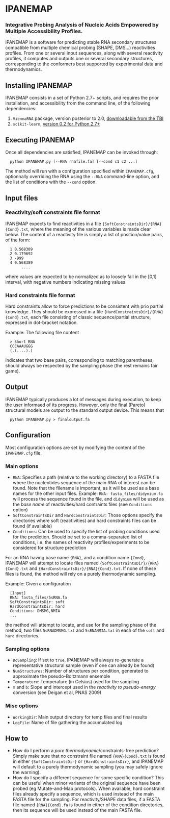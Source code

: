 # IPANEMAP
### Integrative Probing Analysis of Nucleic Acids Empowered by Multiple Accessibility Profiles.

IPANEMAP is a software for predicting stable RNA secondary structures compatible from multiple chemical probing (SHAPE, DMS...)  reactivities profiles. From one or several input sequences, along with several reactivity profiles, it computes and outputs one or several secondary structures, corresponding to the conformers best supported by experimental data and thermodynamics.

## Installing IPANEMAP

IPANEMAP consists in a set of Python 2.7+ scripts, and requires the prior installation, and accessibility from the command line, of the following dependencies:
1. `ViennaRNA` package, version posterior to 2.0, [downloadable from the TBI](https://www.tbi.univie.ac.at/RNA/#download "Download the Vienna package")
2. `scikit-learn`, [version 0.2 for Python 2.7+](https://scikit-learn.org/stable/install.html "Download scikit-learn")

## Executing IPANEMAP

Once all dependencies are satisfied, IPANEMAP can be invoked through: 

      python IPANEMAP.py [--RNA rnafile.fa] [--cond c1 c2 ...]

The method will run with a configuration specified within `IPANEMAP.cfg`, optionnally overriding the RNA using the `--RNA` command-line option, and the  list of conditions with the `--cond` option.

## Input files

### Reactivity/soft constraints file format
IPANEMAP expects to find reactivities in  a file `{SoftConstraintsDir}/{RNA}{Cond}.txt`, where the meaning of the various variables is made clear below. The content of a reactivity file is simply a list of position/value pairs, of the form:

      1	0.568309
      2	0.179692
      3	-999
      4	0.568389
           ....

where values are expected to be normalized as to loosely fall in the [0,1] interval, with negative numbers indicating missing values.

### Hard constraints file format
Hard constraints allow to force predictions to be consistent with prio partial knowledge. They should be expressed in a file `{HardConstraintsDir}/{RNA}{Cond}.txt`, each file consisting of classic sequence/partial structure, expressed in dot-bracket notation.

Example: The following file content

      > Short RNA
      CCCAAAUGGG
      (.(....).)
     
indicates that two base pairs, corresponding to matching parentheses, should always be respected by the sampling phase (the rest remains fair game).

## Output

IPANEMAP typically produces a lot of messages during execution, to keep the user informaed of its progress.
However, only the final (Pareto) structural models are output to the standard output device. 
This means that 

      python IPANEMAP.py > finaloutput.fa


## Configuration
Most configuration options are set by modifying the content of the `IPANEMAP.cfg` file.

### Main options
 - `RNA`: Specifies a path (relative to the working directory) to a FASTA file where the nucleotides sequence of the main RNA of interest can be found. Note that the filename is important, as it will be used as a base names for the other input files. Example: `RNA: fasta_files/didymium.fa` will process the sequence found in the file, and `didymium` will be used as the *base name* of reactivities/hard contraints files (see `Conditions` option)
 - `SoftConstraintsDir` and `HardConstraintsDir`: Those options specify the directories where soft (reactivities) and hard constraints files can be found (if available)
 - `Conditions`: Can be used to specify the list of probing conditions used for the prediction. Should be set to a comma-separated list of conditions, i.e. the names of reactivity profiles/experiments to be considered for structure prediction
 
For an RNA having base name `{RNA}`, and a condition name `{Cond}`, IPANEMAP will attempt to locate files named `{SoftConstraintsDir}/{RNA}{Cond}.txt` and `{HardConstraintsDir}/{RNA}{Cond}.txt`. If none of these files is found, the method will rely on a purely thermodynamic sampling.

Example: Given a configuration
 
      [Input] 
      RNA: fasta_files/5sRNA.fa
      SoftConstraintsDir: soft
      HardConstraintsDir: hard
      Conditions: DMSMG,NMIA
      ...
   
the method will attempt to locate, and use for the sampling phase of the method, two files `5sRNADMSMG.txt` and `5sRNANMIA.txt` in each of the `soft` and `hard` directories.

### Sampling options
 - `DoSampling`: If set to `true`, IPANEMAP will always re-generate a representative structural sample (even if one can already be found)
 - `NumStructures`: Number of structures per condition, generated to approximate the pseudo-Boltzmann ensemble
 - `Temperature`: Temperature (in Celsius) used for the sampling
 - `m` and `b`: Slope and intercept used in the *reactivity to pseudo-energy* conversion (see Deigan et al, PNAS 2009)

### Misc options
 - `WorkingDir`: Main output directory for temp files and final results
 - `LogFile`: Name of file gathering the accumulated log


## How to
 - How do I perform a *pure thermodynamic*/constraints-free prediction? 
 Simply make sure that no constraint file named `{RNA}{Cond}.txt` is found in either `{SoftConstraintsDir}` or `{HardConstraintsDir}`, and IPANEMAP will default to a purely thermodynamic sampling (you may safely ignore the warning).
 - How do I specify a different sequence for some specific condition? This can be useful when minor variants of the original sequence have been probed (eg Mutate-and-Map protocols).
When available, hard constraint files already specify a sequence, which is used instead of the main FASTA file for the sampling.
For reactivity/SHAPE data files, if a FASTA file named `{RNA}{Cond}.fa` is found in either of the condition directories, then its sequence will be used instead of the main FASTA file. 
